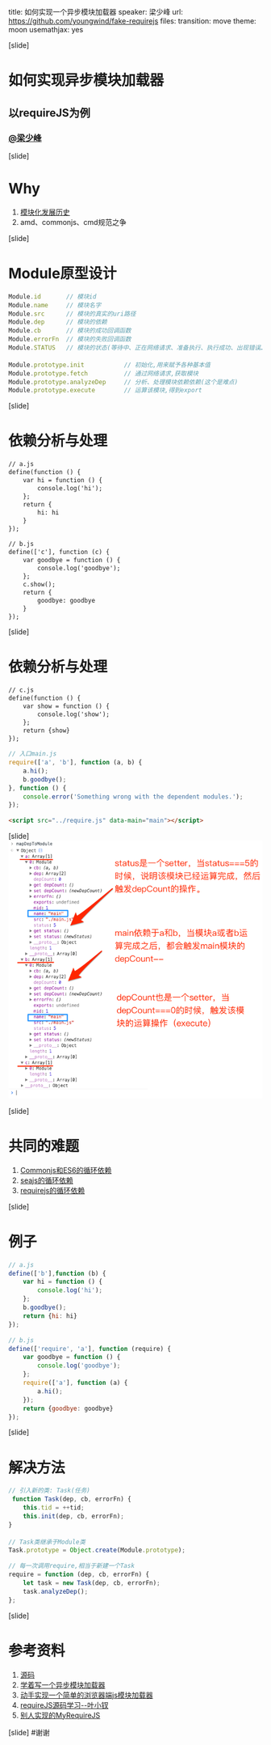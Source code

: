 title: 如何实现一个异步模块加载器
speaker: 梁少峰
url: https://github.com/youngwind/fake-requirejs
files:
transition: move
theme: moon
usemathjax: yes

[slide]

# 如何实现异步模块加载器
## 以requireJS为例
### [@梁少峰](https://github.com/youngwind/fake-requirejs)

[slide]
# Why
1. [模块化发展历史](https://huangxuan.me/js-module-7day/#/)
2. amd、commonjs、cmd规范之争

[slide]
# Module原型设计
```js
Module.id       // 模块id
Module.name     // 模块名字
Module.src      // 模块的真实的uri路径
Module.dep      // 模块的依赖
Module.cb       // 模块的成功回调函数
Module.errorFn  // 模块的失败回调函数
Module.STATUS   // 模块的状态(等待中、正在网络请求、准备执行、执行成功、出现错误……)

Module.prototype.init           // 初始化,用来赋予各种基本值
Module.prototype.fetch          // 通过网络请求,获取模块
Module.prototype.analyzeDep     // 分析、处理模块依赖依赖(这个是难点)
Module.prototype.execute        // 运算该模块,得到export
```

[slide]
# 依赖分析与处理
```
// a.js
define(function () {
    var hi = function () {
        console.log('hi');
    };
    return {
        hi: hi
    }
});
```
```
// b.js
define(['c'], function (c) {
    var goodbye = function () {
        console.log('goodbye');
    };
    c.show();
    return {
        goodbye: goodbye
    }
});
```

[slide]
# 依赖分析与处理

```
// c.js
define(function () {
    var show = function () {
        console.log('show');
    };
    return {show}
});
```

```js
// 入口main.js
require(['a', 'b'], function (a, b) {
    a.hi();
    b.goodbye();
}, function () {
    console.error('Something wrong with the dependent modules.');
});
```

```html
<script src="../require.js" data-main="main"></script>
```

[slide]
![map](/img/requirejs/map.png)

[slide]
# 共同的难题
1. [Commonjs和ES6的循环依赖](http://www.ruanyifeng.com/blog/2015/11/circular-dependency.html)
2. [seajs的循环依赖](https://github.com/seajs/seajs/issues/732)
3. [requirejs的循环依赖](http://requirejs.cn/docs/api.html#circular)

[slide]
# 例子
```js
// a.js
define(['b'],function (b) {
    var hi = function () {
        console.log('hi');
    };
    b.goodbye();
    return {hi: hi}
});
```
```js
// b.js
define(['require', 'a'], function (require) {
    var goodbye = function () {
        console.log('goodbye');
    };
    require(['a'], function (a) {
        a.hi();
    });
    return {goodbye: goodbye}
});
```

[slide]
# 解决方法
```js
// 引入新的类: Task(任务)
 function Task(dep, cb, errorFn) {
    this.tid = ++tid;
    this.init(dep, cb, errorFn);
}

// Task类继承于Module类
Task.prototype = Object.create(Module.prototype);
```
```js
// 每一次调用require,相当于新建一个Task
require = function (dep, cb, errorFn) {
    let task = new Task(dep, cb, errorFn);
    task.analyzeDep();
};
```

[slide]
# 参考资料
1. [源码](https://github.com/youngwind/fake-requirejs)
1. [学着写一个异步模块加载器](http://www.w2bc.com/article/169565)
2. [动手实现一个简单的浏览器端js模块加载器](http://www.jianshu.com/p/0505b1718dab)
3. [requireJS源码学习--叶小钗](http://www.cnblogs.com/yexiaochai/p/3632580.html)
4. [别人实现的MyRequireJS](https://github.com/foio/MyRequireJS)

[slide]
#谢谢
